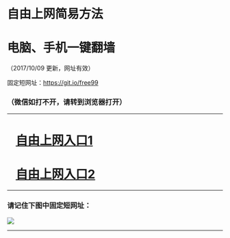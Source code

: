 ﻿# 自由上网简易方法

# 电脑、手机一键翻墙

（2017/10/09 更新，网址有效）

固定短网址：https://git.io/free99

### （微信如打不开，请转到浏览器打开）


***





# &nbsp;&nbsp; <a href="http://ft393918594.fwq-tz-1001.info/fwqtz01.html?t=10090015460 " target="_blank">自由上网入口1</a>
# &nbsp;&nbsp; <a href="http://ft2187616585.fwq-tz-1002.info/fwqtz02.html?t=100900125507 " target="_blank">自由上网入口2</a>
***

### 请记住下图中固定短网址：

<img src="https://s3-us-west-2.amazonaws.com/fwq-1001/yjfq-20170905okok.png" /> 


***

